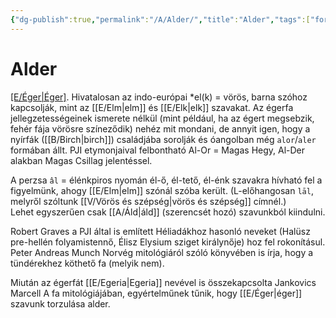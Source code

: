 ```yaml
---
{"dg-publish":true,"permalink":"/A/Alder/","title":"Alder","tags":["formatted🟢"],"created":"2023-10-05T06:04","updated":"2023-10-05T06:04"}
---
```



# Alder

[[E/Éger\|Éger]](fa). Hivatalosan az indo-európai \*el(k) = vörös, barna szóhoz kapcsolják, mint az [[E/Elm\|elm]] és [[E/Elk\|elk]] szavakat. Az égerfa jellegzetességeinek ismerete nélkül (mint például, ha az égert megsebzik, fehér fája vörösre színeződik) nehéz mit mondani, de annyit igen, hogy a nyírfák ([[B/Birch\|birch]]) családjába sorolják és óangolban még `alor`/`aler` formában állt. PJI etymonjaival felbontható Al-Or = Magas Hegy, Al-Der alakban Magas Csillag jelentéssel.  

A perzsa `âl` = élénkpiros nyomán él-ő, él-tető, él-énk szavakra hívható fel a figyelmünk, ahogy [[E/Elm\|elm]] szónál szóba került. (L-előhangosan `lāl`, melyről szóltunk [[V/Vörös és szépség\|vörös és szépség]] címnél.)  
Lehet egyszerűen csak [[A/Áld\|áld]] (szerencsét hozó) szavunkból kiindulni.  

Robert Graves a PJI által is említett Héliadákhoz hasonló neveket (Halüsz pre-hellén folyamistennő, Élisz Elysium sziget királynője) hoz fel rokonításul.  
Peter Andreas Munch Norvég mitológiáról szóló könyvében is írja, hogy a tündérekhez köthető fa (melyik nem).  

Miután az égerfát [[E/Egeria\|Egeria]] nevével is összekapcsolta Jankovics Marcell A fa mitológiájában, egyértelműnek tűnik, hogy [[E/Éger\|éger]] szavunk torzulása alder.  